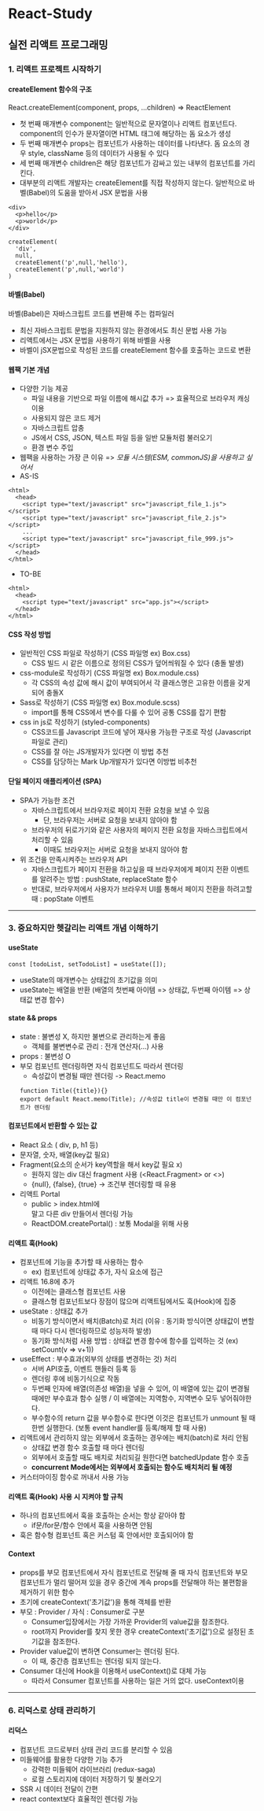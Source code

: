 # React-Study
## 실전 리액트 프로그래밍

### 1. 리액트 프로젝트 시작하기

#### createElement 함수의 구조 
React.createElement(component, props, ...children) => ReactElement
- 첫 번째 매개변수 component는 일반적으로 문자열이나 리액트 컴포넌트다. component의 인수가 문자열이면 HTML 태그에 해당하는 돔 요소가 생성
- 두 번째 매개변수 props는 컴포넌트가 사용하는 데이터를 나타낸다. 돔 요소의 경우 style, className 등의 데이터가 사용될 수 있다
- 세 번째 매개변수 children은 해당 컴포넌트가 감싸고 있는 내부의 컴포넌트를 가리킨다.
- 대부분의 리액트 개발자는 createElement를 직접 작성하지 않는다. 일반적으로 바벨(Babel)의 도움을 받아서 JSX 문법을 사용
```
<div>
  <p>hello</p>
  <p>world</p>
</div>

createElement(
  'div',
  null,
  createElement('p',null,'hello'),
  createElement('p',null,'world')
)
```

#### 바벨(Babel)
바벨(Babel)은 자바스크립트 코드를 변환해 주는 컴파일러
- 최신 자바스크립트 문법을 지원하지 않는 환경에서도 최신 문법 사용 가능
- 리액트에서는 JSX 문법을 사용하기 위해 바벨을 사용
- 바벨이 jSX문법으로 작성된 코드를 createElement 함수를 호출하는 코드로 변환

#### 웹팩 기본 개념
- 다양한 기능 제공
  - 파일 내용을 기반으로 파일 이름에 해시값 추가 => 효율적으로 브라우저 캐싱 이용
  - 사용되지 않은 코드 제거
  - 자바스크립트 압충
  - JS에서 CSS, JSON, 텍스트 파일 등을 일반 모듈처럼 불러오기
  - 환경 변수 주입
- 웹팩을 사용하는 가장 큰 이유 => *모듈 시스템(ESM, commonJS)을 사용하고 싶어서*
- AS-IS
```
<html>
  <head>
    <script type="text/javascript" src="javascript_file_1.js"></script>
    <script type="text/javascript" src="javascript_file_2.js"></script>
    ...
    <script type="text/javascript" src="javascript_file_999.js"></script>
  </head>
</html>
```
- TO-BE
```
<html>
  <head>
    <script type="text/javascript" src="app.js"></script>
  </head>
</html>
```

#### CSS 작성 방법
- 일반적인 CSS 파일로 작성하기 (CSS 파일명 ex) Box.css)
  - CSS 빌드 시 같은 이름으로 정의된 CSS가 덮어씌워질 수 있다 (충돌 발생)
- css-module로 작성하기 (CSS 파일명 ex) Box.module.css)
  - 각 CSS의 속성 값에 해시 값이 부여되어서 각 클래스명은 고유한 이름을 갖게 되어 충돌X
- Sass로 작성하기 (CSS 파일명 ex) Box.module.scss)
  - import를 통해 CSS에서 변수를 다룰 수 있어 공통 CSS를 잡기 편함
- css in js로 작성하기 (styled-components)
  - CSS코드를 Javascript 코드에 넣어 재사용 가능한 구조로 작성 (Javascript 파일로 관리)
  - CSS를 잘 아는 JS개발자가 있다면 이 방법 추천
  - CSS를 담당하는 Mark Up개발자가 있다면 이방법 비추천
  
#### 단일 페이지 애플리케이션 (SPA) 
- SPA가 가능한 조건
  - 자바스크립트에서 브라우저로 페이지 전환 요청을 보낼 수 있음
    - 단, 브라우저는 서버로 요청을 보내지 않아야 함
  - 브라우저의 뒤로가기와 같은 사용자의 페이지 전환 요청을 자바스크립트에서 처리할 수 있음
    - 이때도 브라우저는 서버로 요청을 보내지 않아야 함
- 위 조건을 만족시켜주는 브라우저 API
  - 자바스크립트가 페이지 전환을 하고싶을 때 브라우저에게 페이지 전환 이벤트를 알려주는 방법 : pushState, replaceState 함수
  - 반대로, 브라우저에서 사용자가 브라우저 UI를 통해서 페이지 전환을 하려고할 때 : popState 이벤트
    
----------------------------------------
 ### 3. 중요하지만 헷갈리는 리액트 개념 이해하기
 
 #### useState
 ```
 const [todoList, setTodoList] = useState([]);
 ```
 - useState의 매개변수는 상태값의 초기값을 의미
 - useState는 배열을 반환 (배열의 첫번째 아이템 => 상태값, 두번째 아이템 => 상태값 변경 함수)
 
 
 #### state && props
 - state : 불변성 X, 하지만 불변으로 관리하는게 좋음 
   - 객체를 불변변수로 관리 : 전개 연산자(...) 사용
 - props : 불변성 O
 - 부모 컴포넌트 렌더링하면 자식 컴포넌트도 따라서 렌더링
   - 속성값이 변경될 때만 렌더링 -> React.memo
   ```
   function Title({title}){}
   export default React.memo(Title); //속성값 title이 변경될 때만 이 컴포넌트가 렌더링
   ```

#### 컴포넌트에서 반환할 수 있는 값
- React 요소 ( div, p, h1 등)
- 문자열, 숫자, 배열(key값 필요)
- Fragment(요소의 순서가 key역할을 해서 key값 필요 x)
  - 원하지 않는 div 대신 fragment 사용 (<React.Fragment> or <>)
  - {null}, {false}, {true} -> 조건부 렌더링할 때 유용
- 리액트 Portal 
  - public > index.html에 <div id='root'></div> 말고 다른 div 만들어서 렌더링 가능
  - ReactDOM.createPortal() : 보통 Modal을 위해 사용

#### 리액트 훅(Hook)
- 컴포넌트에 기능을 추가할 때 사용하는 함수
  - ex) 컴포넌트에 상태값 추가, 자식 요소에 접근
- 리액트 16.8에 추가
  - 이전에는 클래스형 컴포넌트 사용
  - 클래스형 컴포넌트보다 장점이 많으며 리액트팀에서도 훅(Hook)에 집중
- useState : 상태값 추가
  - 비동기 방식이면서 배치(Batch)로 처리 (이유 : 동기화 방식이면 상태값이 변할 때 마다 다시 렌더링하므로 성능저하 발생)
  - 동기화 방식처럼 사용 방법 : 상태값 변경 함수에 함수를 입력하는 것 (ex) setCount(v => v+1))
- useEffect : 부수효과(외부의 상태를 변경하는 것) 처리
  - 서버 API호출, 이벤트 핸들러 등록 등 
  - 렌더링 후에 비동기식으로 작동
  - 두번째 인자에 배열(의존성 배열)을 넣을 수 있어, 이 배열에 있는 값이 변경될 때에만 부수효과 함수 실행 / 이 배열에는 지역함수, 지역변수 모두 넣어줘야한다.
  - 부수함수의 return 값을 부수함수로 한다면 이것은 컴포넌트가 unmount 될 때 한번 실행한다. (보통 event handler를 등록/해제 할 때 사용)
- 리액트에서 관리하지 않는 외부에서 호출하는 경우에는 배치(batch)로 처리 안됨
  - 상태값 변경 함수 호출할 때 마다 렌더링 
  - 외부에서 호출할 때도 배치로 처리되길 원한다면 batchedUpdate 함수 호출
  - **concurrent Mode에서는 외부에서 호출되는 함수도 배치처리 될 예정**
- 커스터마이징 함수로 꺼내서 사용 가능

#### 리액트 훅(Hook) 사용 시 지켜야 할 규칙
- 하나의 컴포넌트에서 훅을 호출하는 순서는 항상 같아야 함
  - if문/for문/함수 안에서 훅을 사용하면 안됨
- 훅은 함수형 컴포넌트 혹은 커스텀 훅 안에서만 호출되어야 함

#### Context
- props를 부모 컴포넌트에서 자식 컴포넌트로 전달해 줄 때 자식 컴포넌트와 부모 컴포넌트가 멀리 떨어져 있을 경우 중간에 계속 props를 전달해야 하는 불편함을 제거하기 위한 함수
- 초기에 createContext('초기값')을 통해 객체를 반환
- 부모 : Provider / 자식 : Consumer로 구분
  - Consumer입장에서는 가장 가까운 Provider의 value값을 참조한다.
  - root까지 Provider를 찾지 못한 경우 createContext('초기값')으로 설정된 초기값을 참조한다.
- Provider value값이 변하면 Consumer는 렌더링 된다.
  - 이 때, 중간층 컴포넌트는 렌더링 되지 않는다.
- Consumer 대신에 Hook을 이용해서 useContext()로 대체 가능
  - 따라서 Consumer 컴포넌트를 사용하는 일은 거의 없다. useContext이용

----
### 6. 리덕스로 상태 관리하기

#### 리덕스
- 컴포넌트 코드로부터 상태 관리 코드를 분리할 수 있음
- 미들웨어를 활용한 다양한 기능 추가
  - 강력한 미들웨어 라이브러리 (redux-saga)
  - 로컬 스토리지에 데이터 저장하기 및 불러오기
- SSR 시 데이터 전달이 간편
- react context보다 효율적인 렌더링 가능
